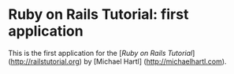 # Ruby on Rails Tutorial: first application

This is the first application for the [*Ruby on Rails Tutorial*] (http://railstutorial.org) by [Michael Hartl] (http://michaelhartl.com).